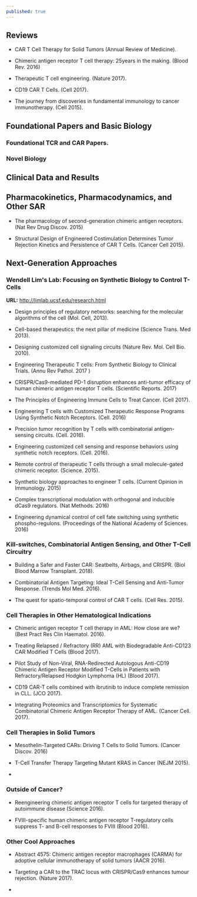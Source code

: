 ```yaml
---
published: true
---
```



## Reviews

- CAR T Cell Therapy for Solid Tumors (Annual Review of Medicine). 

- Chimeric antigen receptor T cell therapy: 25years in the making. (Blood Rev. 2016)

- Therapeutic T cell engineering. (Nature 2017). 

- CD19 CAR T Cells. (Cell 2017).

- The journey from discoveries in fundamental immunology to cancer immunotherapy. (Cell 2015). 



## Foundational Papers and Basic Biology 

### Foundational TCR and CAR Papers.

### Novel Biology




## Clinical Data and Results 


## Pharmacokinetics, Pharmacodynamics, and Other SAR

- The pharmacology of second-generation chimeric antigen receptors. (Nat Rev Drug Discov. 2015)

- Structural Design of Engineered Costimulation Determines Tumor Rejection Kinetics and Persistence of CAR T Cells. (Cancer Cell 2015).



## Next-Generation Approaches


### Wendell Lim's Lab: Focusing on Synthetic Biology to Control T-Cells

**URL:** http://limlab.ucsf.edu/research.html

- Design principles of regulatory networks: searching for the molecular algorithms of the cell (Mol. Cell, 2013).

- Cell-based therapeutics: the next pillar of medicine (Science Trans. Med 2013).

- Designing customized cell signaling circuits (Nature Rev. Mol. Cell Bio. 2010).

- Engineering Therapeutic T cells: From Synthetic Biology to Clinical Trials. (Annu Rev Pathol. 2017 )

- CRISPR/Cas9-mediated PD-1 disruption enhances anti-tumor efficacy of human chimeric antigen receptor T cells. (Scientific Reports. 2017)

- The Principles of Engineering Immune Cells to Treat Cancer. (Cell 2017).

- Engineering T cells with Customized Therapeutic Response Programs Using Synthetic Notch Receptors. (Cell. 2016)

- Precision tumor recognition by T cells with combinatorial antigen-sensing circuits. (Cell. 2016).

- Engineering customized cell sensing and response behaviors using synthetic notch receptors. (Cell. 2016). 

- Remote control of therapeutic T cells through a small molecule-gated chimeric receptor. (Science. 2015).

- Synthetic biology approaches to engineer T cells. (Current Opinion in Immunology. 2015)

- Complex transcriptional modulation with orthogonal and inducible dCas9 regulators. (Nat Methods. 2016)

- Engineering dynamical control of cell fate switching using synthetic phospho-regulons. (Proceedings of the National Academy of Sciences. 2016)



### Kill-switches, Combinatorial Antigen Sensing, and Other T-Cell Circuitry

- Building a Safer and Faster CAR: Seatbelts, Airbags, and CRISPR. (Biol Blood Marrow Transplant. 2018).

- Combinatorial Antigen Targeting: Ideal T-Cell Sensing and Anti-Tumor Response. (Trends Mol Med. 2016).

- The quest for spatio-temporal control of CAR T cells. (Cell Res. 2015). 




### Cell Therapies in Other Hematological Indications

- Chimeric antigen receptor T cell therapy in AML: How close are we? (Best Pract Res Clin Haematol. 2016). 

- Treating Relapsed / Refractory (RR) AML with Biodegradable Anti-CD123 CAR Modified T Cells (Blood 2017).

- Pilot Study of Non-Viral, RNA-Redirected Autologous Anti-CD19 Chimeric Antigen Receptor Modified T-Cells in Patients with Refractory/Relapsed Hodgkin Lymphoma (HL) (Blood 2017). 

- CD19 CAR-T cells combined with ibrutinib to induce complete remission in CLL. (JCO 2017).

- Integrating Proteomics and Transcriptomics for Systematic Combinatorial Chimeric Antigen Receptor Therapy of AML. (Cancer Cell. 2017). 



### Cell Therapies in Solid Tumors

- Mesothelin-Targeted CARs: Driving T Cells to Solid Tumors. (Cancer Discov. 2016)

- T-Cell Transfer Therapy Targeting Mutant KRAS in Cancer (NEJM 2015).

-


### Outside of Cancer?

- Reengineering chimeric antigen receptor T cells for targeted therapy of autoimmune disease (Science 2016).

- FVIII-specific human chimeric antigen receptor T-regulatory cells suppress T- and B-cell responses to FVIII (Blood 2016).



### Other Cool Approaches

- Abstract 4575: Chimeric antigen receptor macrophages (CARMA) for adoptive cellular immunotherapy of solid tumors (AACR 2016).

- Targeting a CAR to the TRAC locus with CRISPR/Cas9 enhances tumour rejection. (Nature 2017).

- 
